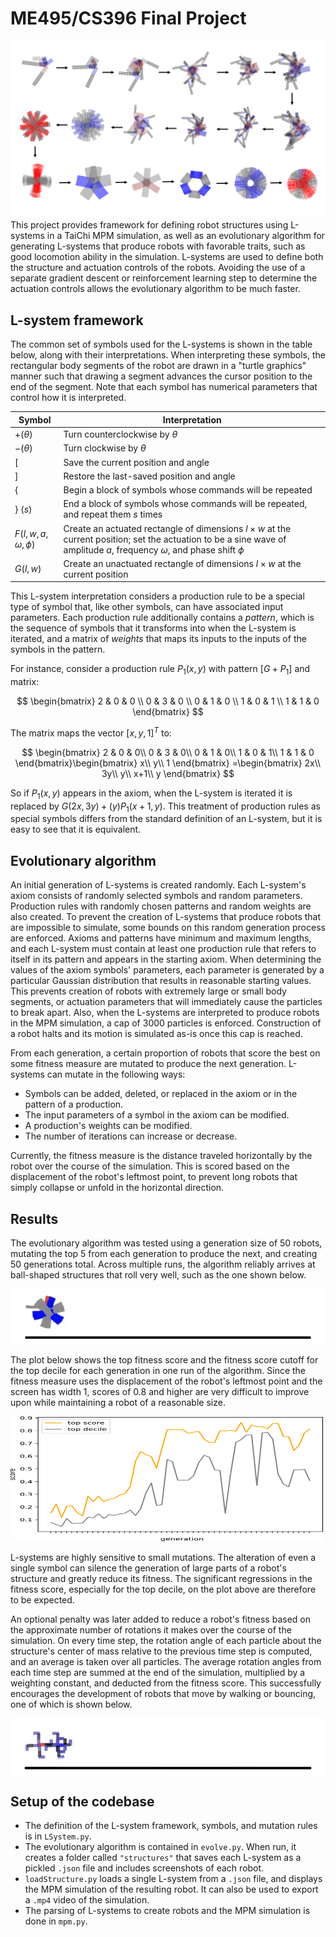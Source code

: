 # ME495/CS396 Final Project
![header image](https://github.com/kierancullen/495Project/blob/main/lineage2.png?raw=true)
This project provides framework for defining robot structures using L-systems in a TaiChi MPM simulation, as well as an evolutionary algorithm for generating L-systems that produce robots with favorable traits, such as good locomotion ability in the simulation. L-systems are used to define both the structure and actuation controls of the robots. Avoiding the use of a separate gradient descent or reinforcement learning step to determine the actuation controls allows the evolutionary algorithm to be much faster.

## L-system framework

The common set of symbols used for the L-systems is shown in the table below, along with their interpretations. When interpreting these symbols, the rectangular body segments of the robot are drawn in a "turtle graphics" manner such that drawing a segment advances the cursor position to the end of the segment. Note that each symbol has numerical parameters that control how it is interpreted.

| Symbol | Interpretation |
|--------|---------------|
| $+(\theta)$ | Turn counterclockwise by $\theta$ |
| $-(\theta)$ | Turn clockwise by $\theta$ |
| [ | Save the current position and angle |
| ] | Restore the last-saved position and angle |
| { | Begin a block of symbols whose commands will be repeated |
| } $(s)$ | End a block of symbols whose commands will be repeated, and repeat them $s$ times |
| $F(l, w, a, \omega, \phi)$ | Create an actuated rectangle of dimensions $l \times w$ at the current position; set the actuation to be a sine wave of amplitude $a$, frequency $\omega$, and phase shift $\phi$ |
| $G(l, w)$ | Create an unactuated rectangle of dimensions $l \times w$ at the current position |

This L-system interpretation considers a production rule to be a special type of symbol that, like other symbols, can have associated input parameters. Each production rule additionally contains a *pattern*, which is the sequence of symbols that it transforms into when the L-system is iterated, and a matrix of *weights* that maps its inputs to the inputs of the symbols in the pattern.

For instance, consider a production rule $P_1(x, y)$ with pattern $[G+P_1]$ and matrix:

$$
\begin{bmatrix}
2 & 0 & 0 \\
0 & 3 & 0 \\
0 & 1 & 0 \\
1 & 0 & 1 \\
1 & 1 & 0
\end{bmatrix}
$$

The matrix maps the vector $[x, y, 1]^T$ to:

$$
\begin{bmatrix}
2 & 0 & 0\\
0 & 3 & 0\\
0 & 1 & 0\\
1 & 0 & 1\\
1 & 1 & 0
\end{bmatrix}\begin{bmatrix}
x\\
y\\
1
\end{bmatrix} =\begin{bmatrix}
2x\\
3y\\
y\\
x+1\\
y
\end{bmatrix}
$$

So if $P_1(x, y)$ appears in the axiom, when the L-system is iterated it is replaced by $G(2x, 3y)+(y)P_1(x+1, y)$. This treatment of production rules as special symbols differs from the standard definition of an L-system, but it is easy to see that it is equivalent.

## Evolutionary algorithm

An initial generation of L-systems is created randomly. Each L-system's axiom consists of randomly selected symbols and random parameters. Production rules with randomly chosen patterns and random weights are also created. To prevent the creation of L-systems that produce robots that are impossible to simulate, some bounds on this random generation process are enforced. Axioms and patterns have minimum and maximum lengths, and each L-system must contain at least one production rule that refers to itself in its pattern and appears in the starting axiom. When determining the values of the axiom symbols' parameters, each parameter is generated by a particular Gaussian distribution that results in reasonable starting values. This prevents creation of robots with extremely large or small body segments, or actuation parameters that will immediately cause the particles to break apart. Also, when the L-systems are interpreted to produce robots in the MPM simulation, a cap of 3000 particles is enforced. Construction of a robot halts and its motion is simulated as-is once this cap is reached.

From each generation, a certain proportion of robots that score the best on some fitness measure are mutated to produce the next generation. L-systems can mutate in the following ways:

- Symbols can be added, deleted, or replaced in the axiom or in the pattern of a production.
- The input parameters of a symbol in the axiom can be modified.
- A production's weights can be modified.
- The number of iterations can increase or decrease.

Currently, the fitness measure is the distance traveled horizontally by the robot over the course of the simulation. This is scored based on the displacement of the robot's leftmost point, to prevent long robots that simply collapse or unfold in the horizontal direction.

## Results

The evolutionary algorithm was tested using a generation size of 50 robots, mutating the top 5 from each generation to produce the next, and creating 50 generations total. Across multiple runs, the algorithm reliably arrives at ball-shaped structures that roll very well, such as the one shown below.

![roll image](https://github.com/kierancullen/495Project/blob/main/rollExample.gif?raw=true)

The plot below shows the top fitness score and the fitness score cutoff for the top decile for each generation in one run of the algorithm. Since the fitness measure uses the displacement of the robot's leftmost point and the screen has width 1, scores of 0.8 and higher are very difficult to improve upon while maintaining a robot of a reasonable size.


<img src="https://github.com/kierancullen/495Project/blob/main/fitnessPlot.png?raw=true" alt="fitness image" width="500" height="200">

L-systems are highly sensitive to small mutations. The alteration of even a single symbol can silence the generation of large parts of a robot's structure and greatly reduce its fitness. The significant regressions in the fitness score, especially for the top decile, on the plot above are therefore to be expected.

An optional penalty was later added to reduce a robot's fitness based on the approximate number of rotations it makes over the course of the simulation. On every time step, the rotation angle of each particle about the structure's center of mass relative to the previous time step is computed, and an average is taken over all particles. The average rotation angles from each time step are summed at the end of the simulation, multiplied by a weighting constant, and deducted from the fitness score. This successfully encourages the development of robots that move by walking or bouncing, one of which is shown below.

![walk image](https://github.com/kierancullen/495Project/blob/main/walkExample.gif?raw=true)

## Setup of the codebase

- The definition of the L-system framework, symbols, and mutation rules is in `LSystem.py`. 
- The evolutionary algorithm is contained in `evolve.py`. When run, it creates a folder called `"structures"` that saves each L-system as a pickled `.json` file and includes screenshots of each robot. 
- `loadStructure.py` loads a single L-system from a `.json` file, and displays the MPM simulation of the resulting robot. It can also be used to export a `.mp4` video of the simulation. 
- The parsing of L-systems to create robots and the MPM simulation is done in `mpm.py`.
